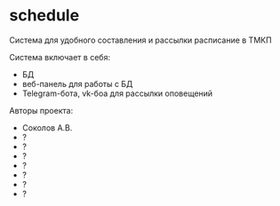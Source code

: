 # schedule
Система для удобного составления и рассылки расписание в ТМКП

Система включает в себя:
- БД
- веб-панель для работы с БД
- Telegram-бота, vk-боа для рассылки оповещений

Авторы проекта:
- Соколов А.В.
- ?
- ?
- ?
- ?
- ?
- ?
- ?
